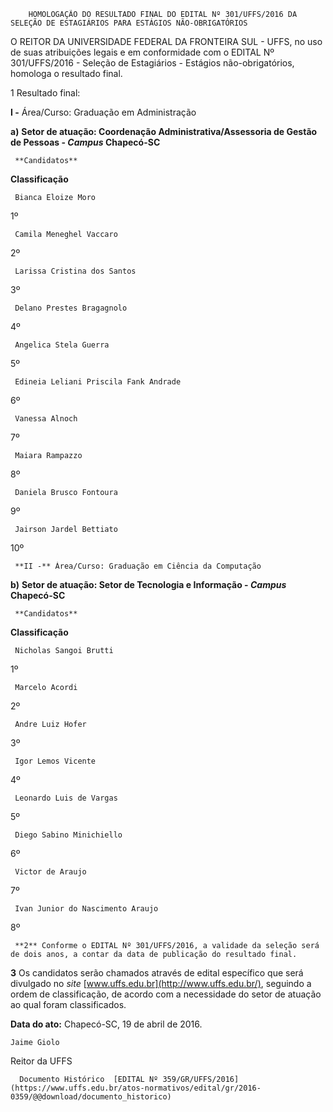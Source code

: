         HOMOLOGAÇÃO DO RESULTADO FINAL DO EDITAL Nº 301/UFFS/2016 DA SELEÇÃO DE ESTAGIÁRIOS PARA ESTÁGIOS NÃO-OBRIGATÓRIOS  

O REITOR DA UNIVERSIDADE FEDERAL DA FRONTEIRA SUL - UFFS, no uso de suas atribuições legais e em conformidade com o EDITAL Nº 301/UFFS/2016 - Seleção de Estagiários - Estágios não-obrigatórios, homologa o resultado final.

 1 Resultado final:

 **I -** Área/Curso: Graduação em Administração

 **a)** **Setor de atuação: Coordenação Administrativa/Assessoria de Gestão de Pessoas - *Campus* Chapecó-SC**

     **Candidatos**

   **Classificação**

     Bianca Eloize Moro

   1º

     Camila Meneghel Vaccaro

   2º

     Larissa Cristina dos Santos

   3º

     Delano Prestes Bragagnolo

   4º

     Angelica Stela Guerra

   5º

     Edineia Leliani Priscila Fank Andrade

   6º

     Vanessa Alnoch

   7º

     Maiara Rampazzo

   8º

     Daniela Brusco Fontoura

   9º

     Jairson Jardel Bettiato

   10º

     **II -** Área/Curso: Graduação em Ciência da Computação

 **b)** **Setor de atuação: Setor de Tecnologia e Informação - *Campus* Chapecó-SC**

     **Candidatos**

   **Classificação**

     Nicholas Sangoi Brutti 

   1º

     Marcelo Acordi 

   2º

     Andre Luiz Hofer 

   3º

     Igor Lemos Vicente 

   4º

     Leonardo Luis de Vargas 

   5º

     Diego Sabino Minichiello 

   6º

     Victor de Araujo 

   7º

     Ivan Junior do Nascimento Araujo 

   8º

     **2** Conforme o EDITAL Nº 301/UFFS/2016, a validade da seleção será de dois anos, a contar da data de publicação do resultado final.

 **3** Os candidatos serão chamados através de edital específico que será divulgado no *site* [www.uffs.edu.br](http://www.uffs.edu.br/), seguindo a ordem de classificação, de acordo com a necessidade do setor de atuação ao qual foram classificados.

  

   **Data do ato:** Chapecó-SC, 19 de abril de 2016.   
 

    Jaime Giolo   
 Reitor da UFFS 

      Documento Histórico  [EDITAL Nº 359/GR/UFFS/2016](https://www.uffs.edu.br/atos-normativos/edital/gr/2016-0359/@@download/documento_historico)     
      
